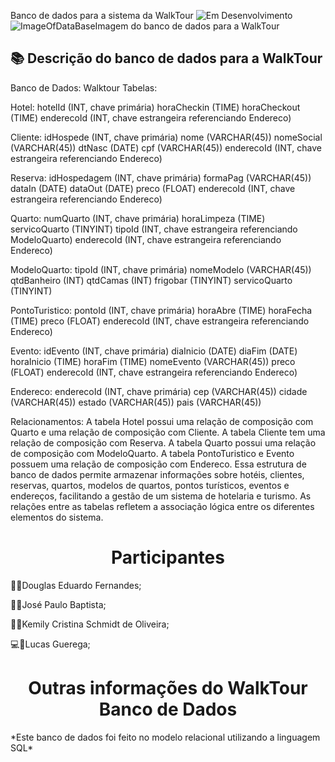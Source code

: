 Banco de dados para a sistema da WalkTour
    ![Em Desenvolvimento](https://img.shields.io/badge/Status-Em%20Desenvolvimento-blue)
    ![ImageOfDataBase](https://github.com/LucasGuerega/WalkTourDB/blob/main/img_der_WalkTourDB.png)Imagem do banco de dados para a WalkTour
## 📚 Descrição do banco de dados para a WalkTour
<p align="Left">
Banco de Dados: Walktour
Tabelas:
<p align="Left">  
Hotel:
hotelId (INT, chave primária)
horaCheckin (TIME)
horaCheckout (TIME)
enderecoId (INT, chave estrangeira referenciando Endereco)
</p>
<p align="Left">
Cliente:
idHospede (INT, chave primária)
nome (VARCHAR(45))
nomeSocial (VARCHAR(45))
dtNasc (DATE)
cpf (VARCHAR(45))
enderecoId (INT, chave estrangeira referenciando Endereco)
</p>
<p align="Left">
Reserva:
idHospedagem (INT, chave primária)
formaPag (VARCHAR(45))
dataIn (DATE)
dataOut (DATE)
preco (FLOAT)
enderecoId (INT, chave estrangeira referenciando Endereco)
</p>
<p align="Left">
Quarto:
numQuarto (INT, chave primária)
horaLimpeza (TIME)
servicoQuarto (TINYINT)
tipoId (INT, chave estrangeira referenciando ModeloQuarto)
enderecoId (INT, chave estrangeira referenciando Endereco)
</p>
<p align="Left">    
ModeloQuarto:
tipoId (INT, chave primária)
nomeModelo (VARCHAR(45))
qtdBanheiro (INT)
qtdCamas (INT)
frigobar (TINYINT)
servicoQuarto (TINYINT)
</p>
<p align="Left">    
PontoTuristico:
pontoId (INT, chave primária)
horaAbre (TIME)
horaFecha (TIME)
preco (FLOAT)
enderecoId (INT, chave estrangeira referenciando Endereco)
</p>
<p align="Left">    
Evento:
idEvento (INT, chave primária)
diaInicio (DATE)
diaFim (DATE)
horaInicio (TIME)
horaFim (TIME)
nomeEvento (VARCHAR(45))
preco (FLOAT)
enderecoId (INT, chave estrangeira referenciando Endereco)
</p>
<p align="Left">
Endereco:
enderecoId (INT, chave primária)
cep (VARCHAR(45))
cidade (VARCHAR(45))
estado (VARCHAR(45))
pais (VARCHAR(45))
</p>
<p align="Left">
Relacionamentos:
A tabela Hotel possui uma relação de composição com Quarto e uma relação de composição com Cliente.
A tabela Cliente tem uma relação de composição com Reserva.
A tabela Quarto possui uma relação de composição com ModeloQuarto.
A tabela PontoTuristico e Evento possuem uma relação de composição com Endereco.
Essa estrutura de banco de dados permite armazenar informações sobre hotéis, clientes, reservas, quartos, modelos de quartos, pontos turísticos, eventos e endereços, facilitando a gestão de um sistema de hotelaria e turismo. As relações entre as tabelas refletem a associação lógica entre os diferentes elementos do sistema.
</p>
</p>
<h1 align="center">
    <a>
        Participantes
    </a>
</h1>
<p align="Left">
    👨‍💻Douglas Eduardo Fernandes;
</p>
<p align="Left">
    👨‍💻José Paulo Baptista;
</p>
<p align="Left">
    👩‍💻Kemily Cristina Schmidt de Oliveira;
</p>
<p align="Left">
    💻🐒Lucas Guerega;
</p>
<h1 align="center">
    <a>
        Outras informações do WalkTour Banco de Dados
    </a>
</h1>
<p align="Left">
    *Este banco de dados foi feito no modelo relacional utilizando a linguagem SQL*
</p>
